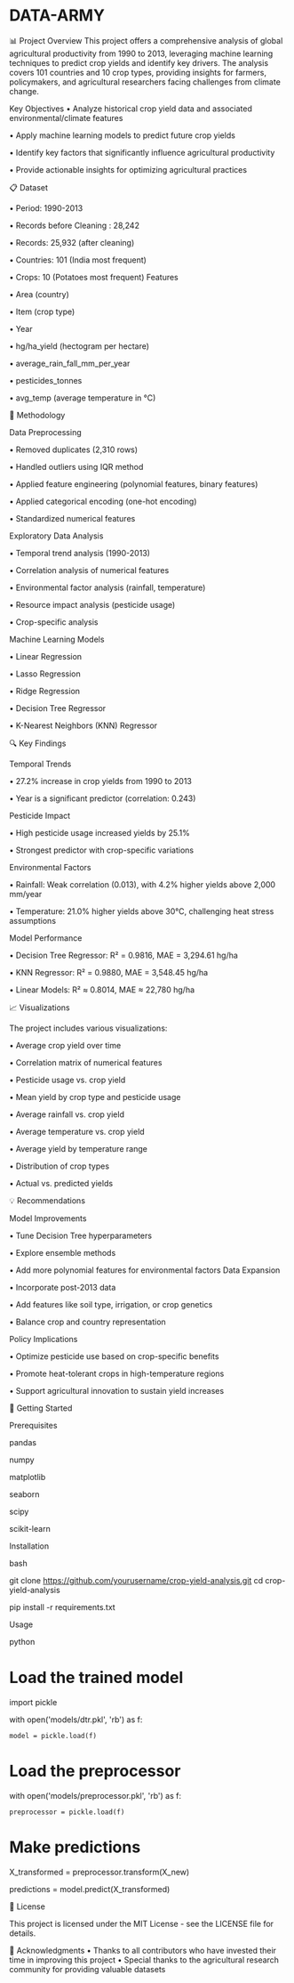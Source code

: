 # DATA-ARMY

📊 Project Overview
This project offers a comprehensive analysis of global agricultural productivity from 1990 to 2013, leveraging machine learning techniques to predict crop yields and identify key drivers. The analysis covers 101 countries and 10 crop types, providing insights for farmers, policymakers, and agricultural researchers facing challenges from climate change.

Key Objectives
•	Analyze historical crop yield data and associated environmental/climate features

•	Apply machine learning models to predict future crop yields

•	Identify key factors that significantly influence agricultural productivity

•	Provide actionable insights for optimizing agricultural practices

📋 Dataset

•	Period: 1990-2013

•   Records before Cleaning : 28,242

•	Records: 25,932 (after cleaning)

•	Countries: 101 (India most frequent)

•	Crops: 10 (Potatoes most frequent)
Features

•	Area (country)

•	Item (crop type)

•	Year

•	hg/ha_yield (hectogram per hectare)

•	average_rain_fall_mm_per_year

•	pesticides_tonnes

•	avg_temp (average temperature in °C)

🔧 Methodology

Data Preprocessing

•	Removed duplicates (2,310 rows)

•	Handled outliers using IQR method

•	Applied feature engineering (polynomial features, binary features)

•	Applied categorical encoding (one-hot encoding)

•	Standardized numerical features

Exploratory Data Analysis

•	Temporal trend analysis (1990-2013)

•	Correlation analysis of numerical features

•	Environmental factor analysis (rainfall, temperature)

•	Resource impact analysis (pesticide usage)

•	Crop-specific analysis

Machine Learning Models

•	Linear Regression

•	Lasso Regression

•	Ridge Regression

•	Decision Tree Regressor

•	K-Nearest Neighbors (KNN) Regressor

🔍 Key Findings

Temporal Trends

•	27.2% increase in crop yields from 1990 to 2013

•	Year is a significant predictor (correlation: 0.243)

Pesticide Impact

•	High pesticide usage increased yields by 25.1%

•	Strongest predictor with crop-specific variations

Environmental Factors

•	Rainfall: Weak correlation (0.013), with 4.2% higher yields above 2,000 mm/year

•	Temperature: 21.0% higher yields above 30°C, challenging heat stress assumptions

Model Performance

•	Decision Tree Regressor: R² = 0.9816, MAE = 3,294.61 hg/ha

•	KNN Regressor: R² = 0.9880, MAE = 3,548.45 hg/ha

•	Linear Models: R² ≈ 0.8014, MAE ≈ 22,780 hg/ha

📈 Visualizations

The project includes various visualizations:

•	Average crop yield over time

•	Correlation matrix of numerical features

•	Pesticide usage vs. crop yield

•	Mean yield by crop type and pesticide usage

•	Average rainfall vs. crop yield

•	Average temperature vs. crop yield

•	Average yield by temperature range

•	Distribution of crop types

•	Actual vs. predicted yields

💡 Recommendations

Model Improvements

•	Tune Decision Tree hyperparameters

•	Explore ensemble methods

•	Add more polynomial features for environmental factors
Data Expansion

•	Incorporate post-2013 data

•	Add features like soil type, irrigation, or crop genetics

•	Balance crop and country representation

Policy Implications

•	Optimize pesticide use based on crop-specific benefits

•	Promote heat-tolerant crops in high-temperature regions

•	Support agricultural innovation to sustain yield increases

🚀 Getting Started

Prerequisites

pandas

numpy

matplotlib

seaborn

scipy

scikit-learn

Installation

bash

git clone https://github.com/yourusername/crop-yield-analysis.git
cd crop-yield-analysis

pip install -r requirements.txt

Usage

python

# Load the trained model

import pickle

with open('models/dtr.pkl', 'rb') as f:

    model = pickle.load(f)

# Load the preprocessor

with open('models/preprocessor.pkl', 'rb') as f:

    preprocessor = pickle.load(f)

# Make predictions

X_transformed = preprocessor.transform(X_new)

predictions = model.predict(X_transformed)

📄 License

This project is licensed under the MIT License - see the LICENSE file for details.

🙏 Acknowledgments
•	Thanks to all contributors who have invested their time in improving this project
•	Special thanks to the agricultural research community for providing valuable datasets


